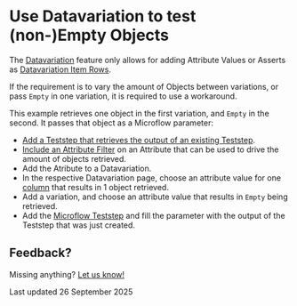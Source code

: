 # Use Datavariation to test (non-)Empty Objects

The [Datavariation](../../../datavariation) feature only allows for adding Attribute Values or Asserts as [Datavariation Item Rows](../../../datavariation-item-row). 

If the requirement is to vary the amount of Objects between variations, or pass `Empty` in one variation, it is required to use a workaround.

This example retrieves one object in the first variation, and `Empty` in the second. It passes that object as a Microflow parameter:
- [Add a Teststep that retrieves the output of an existing Teststep](../../../Teststep/retrieve#retrieve-from-former-teststep). 
- [Include an Attribute Filter](../../../Teststep/retrieve#include-or-exclude-an-attribute-filter) on an Attribute that can be used to drive the amount of objects retrieved.
- Add the Atribute to a Datavariation.
- In the respective Datavariation page, choose an attribute value for one [column](../../../datavariation-column) that results in 1 object retrieved.
- Add a variation, and choose an attribute value that results in `Empty` being retrieved.
- Add the [Microflow Teststep](../../../Teststep/microflow) and fill the parameter with the output of the Teststep that was just created.

## Feedback?
Missing anything? [Let us know!](mailto:support@menditect.com)

Last updated 26 September 2025